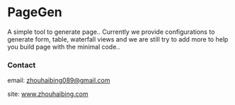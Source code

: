 PageGen
=======

A simple tool to generate page.. Currently we provide configurations to generate form, table, waterfall views and we are still try to add more to help you build page with the minimal code..

### Contact

email: zhouhaibing089@gmail.com

site: www.zhouhaibing.com


